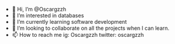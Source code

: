 - 👋 Hi, I’m @Oscargzzh
- 👀 I’m interested in databases
- 🌱 I’m currently learning software development 
- 💞️ I’m looking to collaborate on all the projects when I can learn.
- 📫 How to reach me ig: Oscargzzh twitter: oscargzzh

<!---
Oscargzzh1/Oscargzzh1 is a ✨ special ✨ repository because its `README.md` (this file) appears on your GitHub profile.
You can click the Preview link to take a look at your changes.
--->
